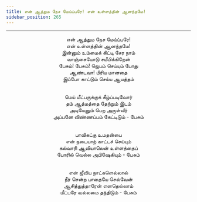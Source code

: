 ```yaml
---
title: என் ஆத்தும நேச மேய்ப்பரே! என் உள்ளத்தின் ஆனந்தமே!
sidebar_position: 265
---
```


---
<center>
என் ஆத்தும நேச மேய்ப்பரே!<br/>
என் உள்ளத்தின் ஆனந்தமே!<br/>
இன்னும் உம்மைக் கிட்டி சேர நாம்<br/>
வாஞ்சையோடு சமீபிக்கிறேன்<br/>
பேசும்! பேசும்! ஜெபம் செய்யும் போது<br/>
ஆண்டவா! பிரிய மானதை<br/>
இப்போ காட்டும் செய்ய ஆயத்தம்<br/><br/>

மெய் மீட்பருக்குக் கீழ்ப்படிவோர்<br/>
தம் ஆத்மத்தை தேற்றும் இடம்<br/>
அடியேனும் பெற அருள்வீர்<br/>
அப்பனே விண்ணப்பம் கேட்டிடும்                - பேசும்<br/><br/>

பாவிகட்கு உமதன்பை<br/>
என் நடையாற் காட்டச் செய்யும்<br/>
கல்வாரி ஆவியாலென் உள்ளத்தைப்<br/>
போரில் வெல்ல அபிஷேகியும்                - பேசும்<br/><br/>

என் ஜீவிய நாட்களெல்லால்<br/>
நீர் சென்ற பாதையே செல்வேன்<br/>
ஆசித்துத்தாரேன் எனதெல்லாம்<br/>
மீட்பரே வல்லமை தந்திடும்                    - பேசும்
</center>